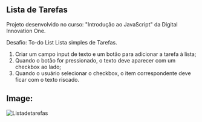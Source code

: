 ## Lista de Tarefas

Projeto desenvolvido no curso: "Introdução ao JavaScript" da Digital Innovation One. 


Desafio: To-do List
Lista simples de Tarefas.

1) Criar um campo input de texto e um botão para adicionar a tarefa à lista;
2) Quando o botão for pressionado, o texto deve aparecer com um checkbox ao lado;
3) Quando o usuário selecionar o checkbox, o item correspondente deve ficar com o texto riscado.



## Image: 



![Listadetarefas](https://user-images.githubusercontent.com/105667364/170719932-4dac5bf6-1986-436e-9b7d-8c961c8c7fb4.png)
